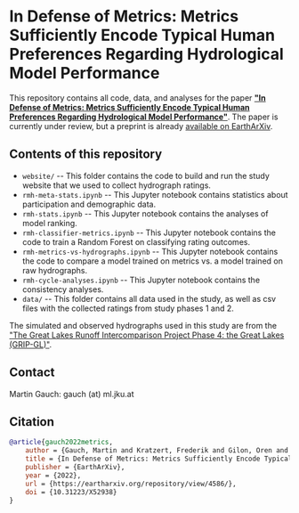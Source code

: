 # In Defense of Metrics: Metrics Sufficiently Encode Typical Human Preferences Regarding Hydrological Model Performance

This repository contains all code, data, and analyses for the paper [**"In Defense of Metrics: Metrics Sufficiently Encode Typical Human Preferences Regarding Hydrological Model Performance"**](https://eartharxiv.org/repository/view/4586/).
The paper is currently under review, but a preprint is already [available on EarthArXiv](https://eartharxiv.org/repository/view/4586/).

## Contents of this repository

- `website/` -- This folder contains the code to build and run the study website that we used to collect hydrograph ratings.
- `rmh-meta-stats.ipynb` -- This Jupyter notebook contains statistics about participation and demographic data.
- `rmh-stats.ipynb` -- This Jupyter notebook contains the analyses of model ranking.
- `rmh-classifier-metrics.ipynb` -- This Jupyter notebook contains the code to train a Random Forest on classifying rating outcomes.
- `rmh-metrics-vs-hydrographs.ipynb` -- This Jupyter notebook contains the code to compare a model trained on metrics vs. a model trained on raw hydrographs.
- `rmh-cycle-analyses.ipynb` -- This Jupyter notebook contains the consistency analyses.
- `data/` -- This folder contains all data used in the study, as well as csv files with the collected ratings from study phases 1 and 2.

The simulated and observed hydrographs used in this study are from the ["The Great Lakes Runoff Intercomparison Project Phase 4: the Great Lakes (GRIP-GL)"](https://doi.org/10.5194/hess-26-3537-2022).

## Contact

Martin Gauch: gauch (at) ml.jku.at

## Citation

```bib
@article{gauch2022metrics,
    author = {Gauch, Martin and Kratzert, Frederik and Gilon, Oren and Gupta, Hoshin and Mai, Juliane and Nearing, Grey and Tolson, Bryan and Hochreiter, Sepp and Klotz, Daniel},
    title = {In Defense of Metrics: Metrics Sufficiently Encode Typical Human Preferences Regarding Hydrological Model Performance},
    publisher = {EarthArXiv},
    year = {2022},
    url = {https://eartharxiv.org/repository/view/4586/},
    doi = {10.31223/X52938}
}
```
